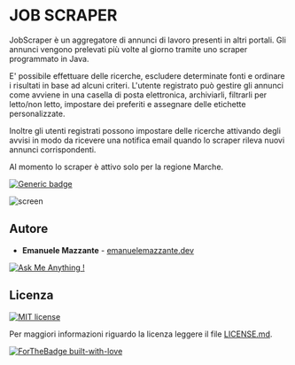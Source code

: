 # JOB SCRAPER
JobScraper è un aggregatore di annunci di lavoro presenti in altri portali. Gli annunci vengono prelevati più volte al giorno tramite uno scraper programmato in Java.

E' possibile effettuare delle ricerche, escludere determinate fonti e ordinare i risultati in base ad alcuni criteri. L'utente registrato può gestire gli annunci come avviene in una casella di posta elettronica, archiviarli, filtrarli per letto/non letto, impostare dei preferiti e assegnare delle etichette personalizzate.

Inoltre gli utenti registrati possono impostare delle ricerche attivando degli avvisi in modo da ricevere una notifica email quando lo scraper rileva nuovi annunci corrispondenti.

Al momento lo scraper è attivo solo per la regione Marche.

[![Generic badge](https://img.shields.io/badge/LIVEDEMO-HERE-<COLOR>.svg)](https://emanuelemazzante.dev/demo/jobscraper/)

![screen](../master/art/screen_0.jpg)

## Autore

* **Emanuele Mazzante** - [emanuelemazzante.dev](https://emanuelemazzante.dev) 

[![Ask Me Anything !](https://img.shields.io/badge/Ask%20me-anything-1abc9c.svg)](mailto:ciao@emanuelemazzante.dev)

## Licenza

[![MIT license](https://img.shields.io/badge/License-MIT-blue.svg)](https://lbesson.mit-license.org/)

Per maggiori informazioni riguardo la licenza leggere il file [LICENSE.md](LICENSE.md).

[![ForTheBadge built-with-love](http://ForTheBadge.com/images/badges/built-with-love.svg)](https://emanuelemazzante.dev/)
